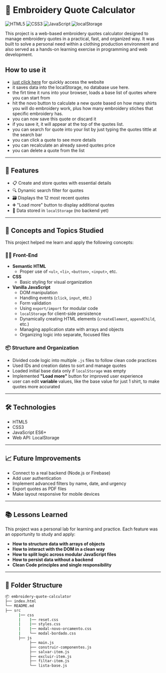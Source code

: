 # 🧵 Embroidery Quote Calculator
![HTML5](https://img.shields.io/badge/HTML5-%23E34F26.svg?style=flat&logo=html5&logoColor=white)
![CSS3](https://img.shields.io/badge/CSS3-%231572B6.svg?style=flat&logo=css3&logoColor=white)
![JavaScript](https://img.shields.io/badge/JavaScript-%23F7DF1E.svg?style=flat&logo=javascript&logoColor=black)
![localStorage](https://img.shields.io/badge/localStorage-used-blueviolet?style=flat)



This project is a web-based embroidery quotes calculator designed to manage embroidery quotes in a practical, fast, and organized way. It was built to solve a personal need within a clothing production environment and also served as a hands-on learning exercise in programming and web development.

## How to use it

- [just click here](https://github.com/Leo-Rodrigs-A/Calculadora-Bordado-Local/) for quickly access the website
- it saves data into the localStorage, no database use here.
- the firt time it runs into your browser, loads a base list of quotes where you can start from
- hit the novo button to calculate a new quote based on how many shirts you will do embroidery work, plus how many embroidery stiches that specific embroidery has.
- you can now save this quote or discard it
- if you save it, it will appear at the top of the quotes list.
- you can search for quote into your list by just typing the quotes tittle at the search bar
- you can click a quote to see more details
- you can recalculate an already saved quotes price
- you can delete a quote from the list
 
---

## 🚀 Features

- 📋 Create and store quotes with essential details
- 🔍 Dynamic search filter for quotes
- 🗃️ Displays the 12 most recent quotes
- ➕ "Load more" button to display additional quotes
- 💾 Data stored in `localStorage` (no backend yet)

---

## 🧠 Concepts and Topics Studied

This project helped me learn and apply the following concepts:

### 👨‍💻 Front-End

- **Semantic HTML**
  - Proper use of `<ul>`, `<li>`, `<button>`, `<input>`, etc.
- **CSS**
  - Basic styling for visual organization
- **Vanilla JavaScript**
  - DOM manipulation
  - Handling events (`click`, `input`, etc.)
  - Form validation
  - Using `export/import` for modular code
  - `localStorage` for client-side persistence
  - Dynamically creating HTML elements (`createElement`, `appendChild`, etc.)
  - Managing application state with arrays and objects
  - Organizing logic into separate, focused files

### 📦 Structure and Organization

- Divided code logic into multiple `.js` files to follow clean code practices
- Used IDs and creation dates to sort and manage quotes
- Loaded initial base data only if `localStorage` was empty
- Implemented **"Load more"** button for improved user experience
- user can edit **variable** values, like the base value for just 1 shirt, to make quotes more accurated

---

## 🛠️ Technologies

- HTML5  
- CSS3  
- JavaScript ES6+  
- Web API: LocalStorage  

---

## 📈 Future Improvements

- Connect to a real backend (Node.js or Firebase)
- Add user authentication
- Implement advanced filters by name, date, and urgency
- Export quotes as PDF files
- Make layout responsive for mobile devices

---

## 📚 Lessons Learned

This project was a personal lab for learning and practice. Each feature was an opportunity to study and apply:

- **How to structure data with arrays of objects**
- **How to interact with the DOM in a clean way**
- **How to split logic across modular JavaScript files**
- **How to persist data without a backend**
- **Clean Code principles and single responsibility**

---

## 📁 Folder Structure

```bash
📦 embroidery-quote-calculator
├── index.html
└── README.md
├── src
      |── css
      |    |── reset.css
      |    |── styles.css
      |    |── modal-novo-orcamento.css
      |    └── modal-bordado.css
      ├── js
           ├── main.js
           ├── construir-componentes.js
           ├── salvar-item.js
           ├── excluir-item.js
           ├── filtar-item.js
           └── lista-base.js
      
